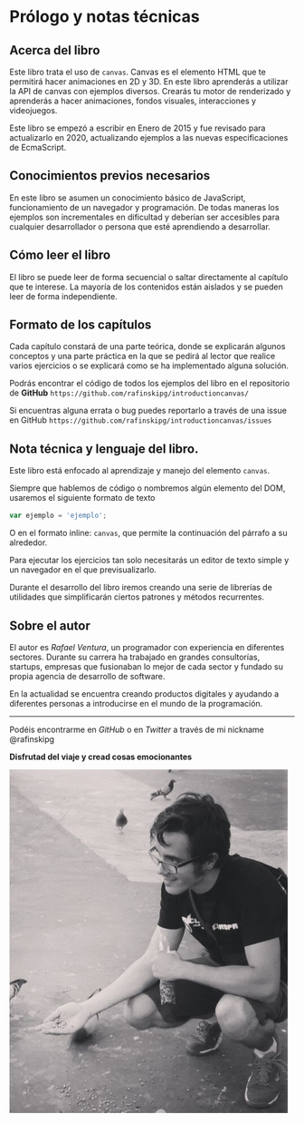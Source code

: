 # Prólogo y notas técnicas

## Acerca del libro

Este libro trata el uso de `canvas`. Canvas es el elemento HTML que te permitirá hacer animaciones en 2D y 3D. En este libro aprenderás a utilizar la API de canvas con ejemplos diversos. Crearás tu motor de renderizado y aprenderás a hacer animaciones, fondos visuales, interacciones y videojuegos.

Este libro se empezó a escribir en Enero de 2015 y fue revisado para actualizarlo en 2020, actualizando ejemplos a las nuevas especificaciones de EcmaScript.

## Conocimientos previos necesarios

En este libro se asumen un conocimiento básico de JavaScript, funcionamiento de un navegador y programación. De todas maneras los ejemplos son incrementales en dificultad y deberían ser accesibles para cualquier desarrollador o persona que esté aprendiendo a desarrollar.

## Cómo leer el libro

El libro se puede leer de forma secuencial o saltar directamente al capítulo que te interese. La mayoría de los contenidos están aislados y se pueden leer de forma independiente.

## Formato de los capítulos

Cada capítulo constará de una parte teórica, donde se explicarán algunos conceptos y una parte práctica en la que se pedirá al lector que realice varios ejercicios o se explicará como se ha implementado alguna solución.

Podrás encontrar el código de todos los ejemplos del libro en el repositorio de __GitHub__ `https://github.com/rafinskipg/introductioncanvas/` 

Si encuentras alguna errata o bug puedes reportarlo a través de una issue en GitHub `https://github.com/rafinskipg/introductioncanvas/issues` 


## Nota técnica y lenguaje del libro.

Este libro está enfocado al aprendizaje y manejo del elemento `canvas`.

Siempre que hablemos de código o nombremos algún elemento del DOM, usaremos el siguiente formato de texto

```javascript
var ejemplo = 'ejemplo';
```

O en el formato inline: `canvas`, que permite la continuación del párrafo a su alrededor.

Para ejecutar los ejercicios tan solo necesitarás un editor de texto simple y un navegador en el que previsualizarlo.

Durante el desarrollo del libro iremos creando una serie de librerías de utilidades que simplificarán ciertos patrones y métodos recurrentes. 

## Sobre el autor

El autor es *Rafael Ventura*, un programador con experiencia en diferentes sectores. Durante su carrera ha trabajado en grandes consultorías, startups, empresas que fusionaban lo mejor de cada sector y fundado su propia agencia de desarrollo de software.

En la actualidad se encuentra creando productos digitales y ayudando a diferentes personas a introducirse en el mundo de la programación.

----

Podéis encontrarme en *GitHub* o en *Twitter* a través de mi nickname @rafinskipg 

__Disfrutad del viaje y cread cosas emocionantes__

![](https://github.com/rafinskipg/introductioncanvas/raw/master/img/author/author.png)